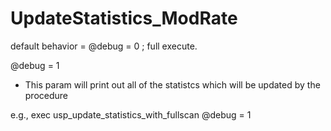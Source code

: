 # UpdateStatistics_ModRate

default behavior = @debug = 0 ; full execute.

@debug = 1 
- This param will print out all of the statistcs which will be updated by the procedure 

e.g., exec usp_update_statistics_with_fullscan @debug = 1
